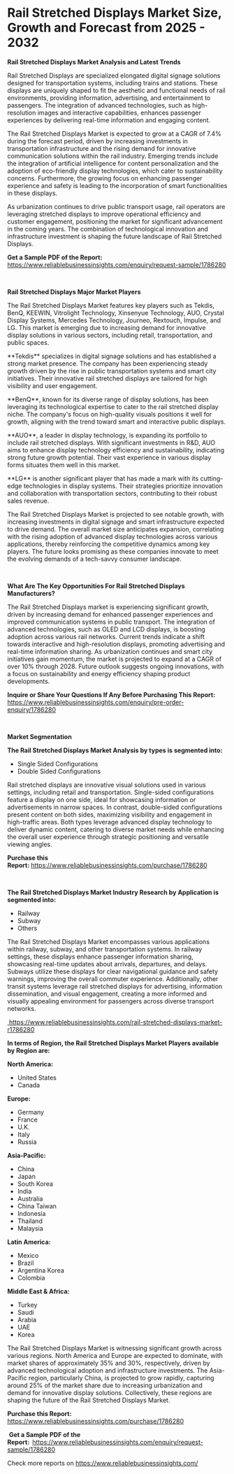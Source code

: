 <p><h1>Rail Stretched Displays Market Size, Growth and Forecast from 2025 - 2032</h1></p><p><strong>Rail Stretched Displays Market Analysis and Latest Trends</strong></p>
<p><p>Rail Stretched Displays are specialized elongated digital signage solutions designed for transportation systems, including trains and stations. These displays are uniquely shaped to fit the aesthetic and functional needs of rail environments, providing information, advertising, and entertainment to passengers. The integration of advanced technologies, such as high-resolution images and interactive capabilities, enhances passenger experiences by delivering real-time information and engaging content.</p><p>The Rail Stretched Displays Market is expected to grow at a CAGR of 7.4% during the forecast period, driven by increasing investments in transportation infrastructure and the rising demand for innovative communication solutions within the rail industry. Emerging trends include the integration of artificial intelligence for content personalization and the adoption of eco-friendly display technologies, which cater to sustainability concerns. Furthermore, the growing focus on enhancing passenger experience and safety is leading to the incorporation of smart functionalities in these displays.</p><p>As urbanization continues to drive public transport usage, rail operators are leveraging stretched displays to improve operational efficiency and customer engagement, positioning the market for significant advancement in the coming years. The combination of technological innovation and infrastructure investment is shaping the future landscape of Rail Stretched Displays.</p></p>
<p><strong>Get a Sample PDF of the Report:&nbsp;</strong> <a href="https://www.reliablebusinessinsights.com/enquiry/request-sample/1786280?utm_campaign=3113&utm_medium=2&utm_source=Github&utm_content=ia&utm_term=25032025&utm_id=rail-stretched-displays">https://www.reliablebusinessinsights.com/enquiry/request-sample/1786280</a></p>
<p>&nbsp;</p>
<p><strong>Rail Stretched Displays Major Market Players</strong></p>
<p><p>The Rail Stretched Displays Market features key players such as Tekdis, BenQ, KEEWIN, Vitrolight Technology, Xinsenyue Technology, AUO, Crystal Display Systems, Mercedes Technology, Journeo, Rextouch, Impulse, and LG. This market is emerging due to increasing demand for innovative display solutions in various sectors, including retail, transportation, and public spaces.</p><p>**Tekdis** specializes in digital signage solutions and has established a strong market presence. The company has been experiencing steady growth driven by the rise in public transportation systems and smart city initiatives. Their innovative rail stretched displays are tailored for high visibility and user engagement.</p><p>**BenQ**, known for its diverse range of display solutions, has been leveraging its technological expertise to cater to the rail stretched display niche. The company's focus on high-quality visuals positions it well for growth, aligning with the trend toward smart and interactive public displays.</p><p>**AUO**, a leader in display technology, is expanding its portfolio to include rail stretched displays. With significant investments in R&D, AUO aims to enhance display technology efficiency and sustainability, indicating strong future growth potential. Their vast experience in various display forms situates them well in this market.</p><p>**LG** is another significant player that has made a mark with its cutting-edge technologies in display systems. Their strategies prioritize innovation and collaboration with transportation sectors, contributing to their robust sales revenue.</p><p>The Rail Stretched Displays Market is projected to see notable growth, with increasing investments in digital signage and smart infrastructure expected to drive demand. The overall market size anticipates expansion, correlating with the rising adoption of advanced display technologies across various applications, thereby reinforcing the competitive dynamics among key players. The future looks promising as these companies innovate to meet the evolving demands of a tech-savvy consumer landscape.</p></p>
<p>&nbsp;</p>
<p><strong>What Are The Key Opportunities For Rail Stretched Displays Manufacturers?</strong></p>
<p><p>The Rail Stretched Displays market is experiencing significant growth, driven by increasing demand for enhanced passenger experiences and improved communication systems in public transport. The integration of advanced technologies, such as OLED and LCD displays, is boosting adoption across various rail networks. Current trends indicate a shift towards interactive and high-resolution displays, promoting advertising and real-time information sharing. As urbanization continues and smart city initiatives gain momentum, the market is projected to expand at a CAGR of over 10% through 2028. Future outlook suggests ongoing innovations, with a focus on sustainability and energy efficiency shaping product developments.</p></p>
<p><strong>Inquire or Share Your Questions If Any Before Purchasing This Report:</strong> <a href="https://www.reliablebusinessinsights.com/enquiry/pre-order-enquiry/1786280?utm_campaign=3113&utm_medium=2&utm_source=Github&utm_content=ia&utm_term=25032025&utm_id=rail-stretched-displays">https://www.reliablebusinessinsights.com/enquiry/pre-order-enquiry/1786280</a></p>
<p>&nbsp;</p>
<p><strong>Market Segmentation</strong></p>
<p><strong>The Rail Stretched Displays Market Analysis by types is segmented into:</strong></p>
<p><ul><li>Single Sided Configurations</li><li>Double Sided Configurations</li></ul></p>
<p><p>Rail stretched displays are innovative visual solutions used in various settings, including retail and transportation. Single-sided configurations feature a display on one side, ideal for showcasing information or advertisements in narrow spaces. In contrast, double-sided configurations present content on both sides, maximizing visibility and engagement in high-traffic areas. Both types leverage advanced display technology to deliver dynamic content, catering to diverse market needs while enhancing the overall user experience through strategic positioning and versatile viewing angles.</p></p>
<p><strong>Purchase this Report:&nbsp;</strong><a href="https://www.reliablebusinessinsights.com/purchase/1786280?utm_campaign=3113&utm_medium=2&utm_source=Github&utm_content=ia&utm_term=25032025&utm_id=rail-stretched-displays">https://www.reliablebusinessinsights.com/purchase/1786280</a></p>
<p>&nbsp;</p>
<p><strong>The Rail Stretched Displays Market Industry Research by Application is segmented into:</strong></p>
<p><ul><li>Railway</li><li>Subway</li><li>Others</li></ul></p>
<p><p>The Rail Stretched Displays Market encompasses various applications within railway, subway, and other transportation systems. In railway settings, these displays enhance passenger information sharing, showcasing real-time updates about arrivals, departures, and delays. Subways utilize these displays for clear navigational guidance and safety warnings, improving the overall commuter experience. Additionally, other transit systems leverage rail stretched displays for advertising, information dissemination, and visual engagement, creating a more informed and visually appealing environment for passengers across diverse transport networks.</p></p>
<p><a href="https://www.reliablebusinessinsights.com/rail-stretched-displays-market-r1786280?utm_campaign=3113&utm_medium=2&utm_source=Github&utm_content=ia&utm_term=25032025&utm_id=rail-stretched-displays">&nbsp;https://www.reliablebusinessinsights.com/rail-stretched-displays-market-r1786280</a></p>
<p><strong>In terms of Region, the Rail Stretched Displays Market Players available by Region are:</strong></p>
<p>
    <p> <strong> North America: </strong>
        <ul>
            <li>United States</li>
            <li>Canada</li>
        </ul>
        </p> 
    <p> <strong> Europe: </strong>
        <ul>
            <li>Germany</li>
            <li>France</li>
            <li>U.K.</li>
            <li>Italy</li>
            <li>Russia</li>
        </ul>
        </p> 
    <p> <strong> Asia-Pacific: </strong>
        <ul>
            <li>China</li>
            <li>Japan</li>
            <li>South Korea</li>
            <li>India</li>
            <li>Australia</li>
            <li>China Taiwan</li>
            <li>Indonesia</li>
            <li>Thailand</li>
            <li>Malaysia</li>
        </ul>
        </p> 
    <p> <strong> Latin America: </strong>
        <ul>
            <li>Mexico</li>
            <li>Brazil</li>
            <li>Argentina Korea</li>
            <li>Colombia</li>
        </ul>
        </p> 
    <p> <strong> Middle East & Africa: </strong>
        <ul>
            <li>Turkey</li>
            <li>Saudi</li>
            <li>Arabia</li>
            <li>UAE</li>
            <li>Korea</li>
        </ul>
    </p>
    </p>
<p><p>The Rail Stretched Displays Market is witnessing significant growth across various regions. North America and Europe are expected to dominate, with market shares of approximately 35% and 30%, respectively, driven by advanced technological adoption and infrastructure investments. The Asia-Pacific region, particularly China, is projected to grow rapidly, capturing around 25% of the market share due to increasing urbanization and demand for innovative display solutions. Collectively, these regions are shaping the future of the Rail Stretched Displays Market.</p></p>
<p><strong>Purchase this Report: </strong><a href="https://www.reliablebusinessinsights.com/purchase/1786280?utm_campaign=3113&utm_medium=2&utm_source=Github&utm_content=ia&utm_term=25032025&utm_id=rail-stretched-displays">https://www.reliablebusinessinsights.com/purchase/1786280</a></p>
<p>&nbsp;<strong>Get a Sample PDF of the Report:&nbsp;&nbsp;</strong><a href="https://www.reliablebusinessinsights.com/enquiry/request-sample/1786280?utm_campaign=3113&utm_medium=2&utm_source=Github&utm_content=ia&utm_term=25032025&utm_id=rail-stretched-displays">https://www.reliablebusinessinsights.com/enquiry/request-sample/1786280</a></p>
<p><strong></strong></p>
<p>Check more reports on <a href="https://www.reliablebusinessinsights.com/?utm_campaign=3113&utm_medium=2&utm_source=Github&utm_content=ia&utm_term=25032025&utm_id=rail-stretched-displays">https://www.reliablebusinessinsights.com/</a></p>